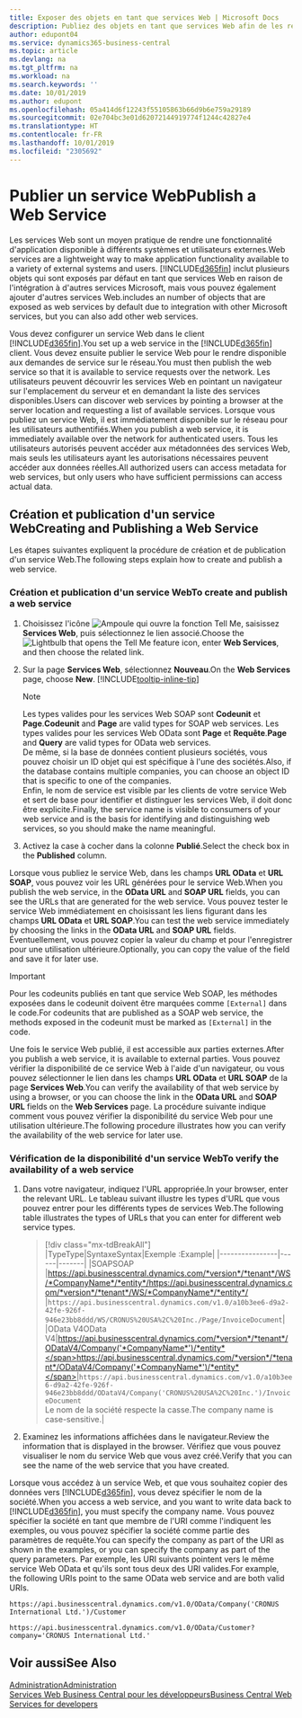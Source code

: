 ```yaml
---
title: Exposer des objets en tant que services Web | Microsoft Docs
description: Publiez des objets en tant que services Web afin de les rendre immédiatement disponibles pour votre solution Business Central.
author: edupont04
ms.service: dynamics365-business-central
ms.topic: article
ms.devlang: na
ms.tgt_pltfrm: na
ms.workload: na
ms.search.keywords: ''
ms.date: 10/01/2019
ms.author: edupont
ms.openlocfilehash: 05a414d6f12243f55105863b66d9b6e759a29189
ms.sourcegitcommit: 02e704bc3e01d62072144919774f1244c42827e4
ms.translationtype: HT
ms.contentlocale: fr-FR
ms.lasthandoff: 10/01/2019
ms.locfileid: "2305692"
---
```

# <a name="publish-a-web-service"></a><span data-ttu-id="6cc41-103">Publier un service Web</span><span class="sxs-lookup"><span data-stu-id="6cc41-103">Publish a Web Service</span></span>

<span data-ttu-id="6cc41-104">Les services Web sont un moyen pratique de rendre une fonctionnalité d'application disponible à différents systèmes et utilisateurs externes.</span><span class="sxs-lookup"><span data-stu-id="6cc41-104">Web services are a lightweight way to make application functionality available to a variety of external systems and users.</span></span> [!INCLUDE[d365fin](includes/d365fin_md.md)] <span data-ttu-id="6cc41-105">inclut plusieurs objets qui sont exposés par défaut en tant que services Web en raison de l'intégration à d'autres services Microsoft, mais vous pouvez également ajouter d'autres services Web.</span><span class="sxs-lookup"><span data-stu-id="6cc41-105">includes an number of objects that are exposed as web services by default due to integration with other Microsoft services, but you can also add other web services.</span></span>  

<span data-ttu-id="6cc41-106">Vous devez configurer un service Web dans le client [!INCLUDE[d365fin](includes/d365fin_md.md)].</span><span class="sxs-lookup"><span data-stu-id="6cc41-106">You set up a web service in the [!INCLUDE[d365fin](includes/d365fin_md.md)] client.</span></span> <span data-ttu-id="6cc41-107">Vous devez ensuite publier le service Web pour le rendre disponible aux demandes de service sur le réseau.</span><span class="sxs-lookup"><span data-stu-id="6cc41-107">You must then publish the web service so that it is available to service requests over the network.</span></span> <span data-ttu-id="6cc41-108">Les utilisateurs peuvent découvrir les services Web en pointant un navigateur sur l'emplacement du serveur et en demandant la liste des services disponibles.</span><span class="sxs-lookup"><span data-stu-id="6cc41-108">Users can discover web services by pointing a browser at the server location and requesting a list of available services.</span></span> <span data-ttu-id="6cc41-109">Lorsque vous publiez un service Web, il est immédiatement disponible sur le réseau pour les utilisateurs authentifiés.</span><span class="sxs-lookup"><span data-stu-id="6cc41-109">When you publish a web service, it is immediately available over the network for authenticated users.</span></span> <span data-ttu-id="6cc41-110">Tous les utilisateurs autorisés peuvent accéder aux métadonnées des services Web, mais seuls les utilisateurs ayant les autorisations nécessaires peuvent accéder aux données réelles.</span><span class="sxs-lookup"><span data-stu-id="6cc41-110">All authorized users can access metadata for web services, but only users who have sufficient permissions can access actual data.</span></span>

## <a name="creating-and-publishing-a-web-service"></a><span data-ttu-id="6cc41-111">Création et publication d'un service Web</span><span class="sxs-lookup"><span data-stu-id="6cc41-111">Creating and Publishing a Web Service</span></span>  
<span data-ttu-id="6cc41-112">Les étapes suivantes expliquent la procédure de création et de publication d'un service Web.</span><span class="sxs-lookup"><span data-stu-id="6cc41-112">The following steps explain how to create and publish a web service.</span></span>  

### <a name="to-create-and-publish-a-web-service"></a><span data-ttu-id="6cc41-113">Création et publication d'un service Web</span><span class="sxs-lookup"><span data-stu-id="6cc41-113">To create and publish a web service</span></span>  

1. <span data-ttu-id="6cc41-114">Choisissez l'icône ![Ampoule qui ouvre la fonction Tell Me](media/ui-search/search_small.png "Dites-moi ce que vous voulez faire"), saisissez **Services Web**, puis sélectionnez le lien associé.</span><span class="sxs-lookup"><span data-stu-id="6cc41-114">Choose the ![Lightbulb that opens the Tell Me feature](media/ui-search/search_small.png "Tell me what you want to do") icon, enter **Web Services**, and then choose the related link.</span></span>  
2. <span data-ttu-id="6cc41-115">Sur la page **Services Web**, sélectionnez **Nouveau**.</span><span class="sxs-lookup"><span data-stu-id="6cc41-115">On the **Web Services** page, choose **New**.</span></span> [!INCLUDE[tooltip-inline-tip](includes/tooltip-inline-tip_md.md)]  

    > [!NOTE]  
    > <span data-ttu-id="6cc41-116">Les types valides pour les services Web SOAP sont **Codeunit** et **Page**.</span><span class="sxs-lookup"><span data-stu-id="6cc41-116">**Codeunit** and **Page** are valid types for SOAP web services.</span></span> <span data-ttu-id="6cc41-117">Les types valides pour les services Web OData sont **Page** et **Requête**.</span><span class="sxs-lookup"><span data-stu-id="6cc41-117">**Page** and **Query** are valid types for OData web services.</span></span>  
    > <span data-ttu-id="6cc41-118">De même, si la base de données contient plusieurs sociétés, vous pouvez choisir un ID objet qui est spécifique à l'une des sociétés.</span><span class="sxs-lookup"><span data-stu-id="6cc41-118">Also, if the database contains multiple companies, you can choose an object ID that is specific to one of the companies.</span></span>  
    > <span data-ttu-id="6cc41-119">Enfin, le nom de service est visible par les clients de votre service Web et sert de base pour identifier et distinguer les services Web, il doit donc être explicite.</span><span class="sxs-lookup"><span data-stu-id="6cc41-119">Finally, the service name is visible to consumers of your web service and is the basis for identifying and distinguishing web services, so you should make the name meaningful.</span></span>

3. <span data-ttu-id="6cc41-120">Activez la case à cocher dans la colonne **Publié**.</span><span class="sxs-lookup"><span data-stu-id="6cc41-120">Select the check box in the **Published** column.</span></span>  

<span data-ttu-id="6cc41-121">Lorsque vous publiez le service Web, dans les champs **URL OData** et **URL SOAP**, vous pouvez voir les URL générées pour le service Web.</span><span class="sxs-lookup"><span data-stu-id="6cc41-121">When you publish the web service, in the **OData URL** and **SOAP URL** fields, you can see the URLs that are generated for the web service.</span></span> <span data-ttu-id="6cc41-122">Vous pouvez tester le service Web immédiatement en choisissant les liens figurant dans les champs **URL OData** et **URL SOAP**.</span><span class="sxs-lookup"><span data-stu-id="6cc41-122">You can test the web service immediately by choosing the links in the **OData URL** and **SOAP URL** fields.</span></span> <span data-ttu-id="6cc41-123">Éventuellement, vous pouvez copier la valeur du champ et pour l'enregistrer pour une utilisation ultérieure.</span><span class="sxs-lookup"><span data-stu-id="6cc41-123">Optionally, you can copy the value of the field and save it for later use.</span></span>  

> [!IMPORTANT]
> <span data-ttu-id="6cc41-124">Pour les codeunits publiés en tant que service Web SOAP, les méthodes exposées dans le codeunit doivent être marquées comme `[External]` dans le code.</span><span class="sxs-lookup"><span data-stu-id="6cc41-124">For codeunits that are published as a SOAP web service, the methods exposed in the codeunit must be marked as `[External]` in the code.</span></span>

<span data-ttu-id="6cc41-125">Une fois le service Web publié, il est accessible aux parties externes.</span><span class="sxs-lookup"><span data-stu-id="6cc41-125">After you publish a web service, it is available to external parties.</span></span> <span data-ttu-id="6cc41-126">Vous pouvez vérifier la disponibilité de ce service Web à l'aide d'un navigateur, ou vous pouvez sélectionner le lien dans les champs **URL OData** et **URL SOAP** de la page **Services Web**.</span><span class="sxs-lookup"><span data-stu-id="6cc41-126">You can verify the availability of that web service by using a browser, or you can choose the link in the **OData URL** and **SOAP URL** fields on the **Web Services** page.</span></span> <span data-ttu-id="6cc41-127">La procédure suivante indique comment vous pouvez vérifier la disponibilité du service Web pour une utilisation ultérieure.</span><span class="sxs-lookup"><span data-stu-id="6cc41-127">The following procedure illustrates how you can verify the availability of the web service for later use.</span></span>  

### <a name="to-verify-the-availability-of-a-web-service"></a><span data-ttu-id="6cc41-128">Vérification de la disponibilité d'un service Web</span><span class="sxs-lookup"><span data-stu-id="6cc41-128">To verify the availability of a web service</span></span>  

1. <span data-ttu-id="6cc41-129">Dans votre navigateur, indiquez l'URL appropriée.</span><span class="sxs-lookup"><span data-stu-id="6cc41-129">In your browser, enter the relevant URL.</span></span> <span data-ttu-id="6cc41-130">Le tableau suivant illustre les types d'URL que vous pouvez entrer pour les différents types de services Web.</span><span class="sxs-lookup"><span data-stu-id="6cc41-130">The following table illustrates the types of URLs that you can enter for different web service types.</span></span>  

    > [!div class="mx-tdBreakAll"]
    > |<span data-ttu-id="6cc41-131">Type</span><span class="sxs-lookup"><span data-stu-id="6cc41-131">Type</span></span>|<span data-ttu-id="6cc41-132">Syntaxe</span><span class="sxs-lookup"><span data-stu-id="6cc41-132">Syntax</span></span>|<span data-ttu-id="6cc41-133">Exemple :</span><span class="sxs-lookup"><span data-stu-id="6cc41-133">Example</span></span>|
    > |----------------|------|-------|
    > |<span data-ttu-id="6cc41-134">SOAP</span><span class="sxs-lookup"><span data-stu-id="6cc41-134">SOAP</span></span> |<span data-ttu-id="6cc41-135">https://api.businesscentral.dynamics.com/*version*/*tenant*/WS/*CompanyName*/*entity*/</span><span class="sxs-lookup"><span data-stu-id="6cc41-135">https://api.businesscentral.dynamics.com/*version*/*tenant*/WS/*CompanyName*/*entity*/</span></span> |`https://api.businesscentral.dynamics.com/v1.0/a10b3ee6-d9a2-42fe-926f-946e23bb8ddd/WS/CRONUS%20USA%2C%20Inc./Page/InvoiceDocument`|
    > |<span data-ttu-id="6cc41-136">OData V4</span><span class="sxs-lookup"><span data-stu-id="6cc41-136">OData V4</span></span>|<span data-ttu-id="6cc41-137">https://api.businesscentral.dynamics.com/*version*/*tenant*/ODataV4/Company('*CompanyName*')/*entity*</span><span class="sxs-lookup"><span data-stu-id="6cc41-137">https://api.businesscentral.dynamics.com/*version*/*tenant*/ODataV4/Company('*CompanyName*')/*entity*</span></span>|`https://api.businesscentral.dynamics.com/v1.0/a10b3ee6-d9a2-42fe-926f-946e23bb8ddd/ODataV4/Company('CRONUS%20USA%2C%20Inc.')/InvoiceDocument`<br/>    <span data-ttu-id="6cc41-138">Le nom de la société respecte la casse.</span><span class="sxs-lookup"><span data-stu-id="6cc41-138">The company name is case-sensitive.</span></span>|

2. <span data-ttu-id="6cc41-139">Examinez les informations affichées dans le navigateur.</span><span class="sxs-lookup"><span data-stu-id="6cc41-139">Review the information that is displayed in the browser.</span></span> <span data-ttu-id="6cc41-140">Vérifiez que vous pouvez visualiser le nom du service Web que vous avez créé.</span><span class="sxs-lookup"><span data-stu-id="6cc41-140">Verify that you can see the name of the web service that you have created.</span></span>  

<span data-ttu-id="6cc41-141">Lorsque vous accédez à un service Web, et que vous souhaitez copier des données vers [!INCLUDE[d365fin](includes/d365fin_md.md)], vous devez spécifier le nom de la société.</span><span class="sxs-lookup"><span data-stu-id="6cc41-141">When you access a web service, and you want to write data back to [!INCLUDE[d365fin](includes/d365fin_md.md)], you must specify the company name.</span></span> <span data-ttu-id="6cc41-142">Vous pouvez spécifier la société en tant que membre de l'URI comme l'indiquent les exemples, ou vous pouvez spécifier la société comme partie des paramètres de requête.</span><span class="sxs-lookup"><span data-stu-id="6cc41-142">You can specify the company as part of the URI as shown in the examples, or you can specify the company as part of the query parameters.</span></span> <span data-ttu-id="6cc41-143">Par exemple, les URI suivants pointent vers le même service Web OData et qu'ils sont tous deux des URI valides.</span><span class="sxs-lookup"><span data-stu-id="6cc41-143">For example, the following URIs point to the same OData web service and are both valid URIs.</span></span>  

```
https://api.businesscentral.dynamics.com/v1.0/OData/Company('CRONUS International Ltd.')/Customer  
```

```
https://api.businesscentral.dynamics.com/v1.0/OData/Customer?company='CRONUS International Ltd.'  
```

## <a name="see-also"></a><span data-ttu-id="6cc41-144">Voir aussi</span><span class="sxs-lookup"><span data-stu-id="6cc41-144">See Also</span></span>

[<span data-ttu-id="6cc41-145">Administration</span><span class="sxs-lookup"><span data-stu-id="6cc41-145">Administration</span></span>](admin-setup-and-administration.md)  
[<span data-ttu-id="6cc41-146">Services Web Business Central pour les développeurs</span><span class="sxs-lookup"><span data-stu-id="6cc41-146">Business Central Web Services for developers</span></span>](/dynamics365/business-central/dev-itpro/webservices/web-services)  
